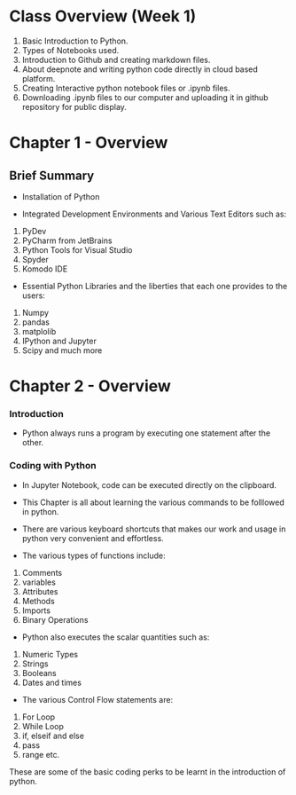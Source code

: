 # Class Overview (Week 1)
1. Basic Introduction to Python.
2. Types of Notebooks used.
3. Introduction to Github and creating markdown files.
4. About deepnote and writing python code directly in cloud based platform.
5. Creating Interactive python notebook files or .ipynb files.
6. Downloading .ipynb files to our computer and uploading it in github repository for public display.

# Chapter 1 - Overview
## Brief Summary
- Installation of Python

- Integrated Development Environments and Various Text Editors such as:
1. PyDev 
2. PyCharm from JetBrains 
3. Python Tools for Visual Studio 
4. Spyder 
5. Komodo IDE

- Essential Python Libraries and the liberties that each one provides to the users:
1. Numpy
2. pandas
3. matplolib
4. IPython and Jupyter
5. Scipy and much more


# Chapter 2 - Overview
### Introduction 
- Python always runs a program by executing one statement after the other.

### Coding with Python
- In Jupyter Notebook, code can be executed directly on the clipboard.

- This Chapter is all about learning the various commands to be folllowed in python.

- There are various keyboard shortcuts that makes our work and usage in python very convenient and effortless.

- The various types of functions include: 
1. Comments
2. variables
3. Attributes
4. Methods
5. Imports
6. Binary Operations

- Python also executes the scalar quantities such as:
1. Numeric Types
2. Strings
3. Booleans
4. Dates and times

- The various Control Flow statements are:
1. For Loop
2. While Loop 
3. if, elseif and else
4. pass 
5. range etc.

These are some of the basic coding perks to be learnt in the introduction of python. 
